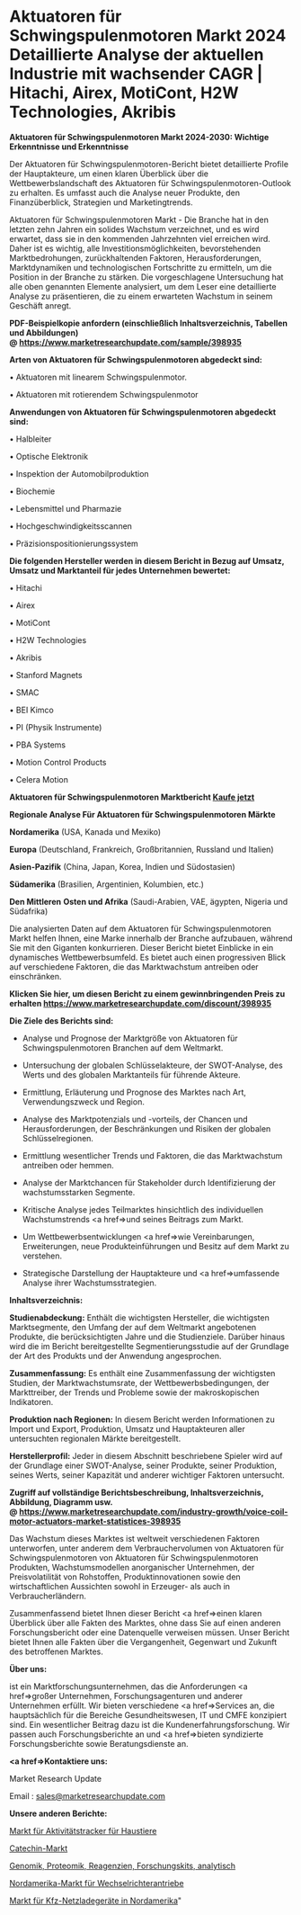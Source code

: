 # Aktuatoren für Schwingspulenmotoren Markt 2024 Detaillierte Analyse der aktuellen Industrie mit wachsender CAGR | Hitachi, Airex, MotiCont, H2W Technologies, Akribis

<strong>Aktuatoren für Schwingspulenmotoren Markt 2024-2030: Wichtige Erkenntnisse und Erkenntnisse</strong>

Der Aktuatoren für Schwingspulenmotoren-Bericht bietet detaillierte Profile der Hauptakteure, um einen klaren Überblick über die Wettbewerbslandschaft des Aktuatoren für Schwingspulenmotoren-Outlook zu erhalten. Es umfasst auch die Analyse neuer Produkte, den Finanzüberblick, Strategien und Marketingtrends.

Aktuatoren für Schwingspulenmotoren Markt - Die Branche hat in den letzten zehn Jahren ein solides Wachstum verzeichnet, und es wird erwartet, dass sie in den kommenden Jahrzehnten viel erreichen wird. Daher ist es wichtig, alle Investitionsmöglichkeiten, bevorstehenden Marktbedrohungen, zurückhaltenden Faktoren, Herausforderungen, Marktdynamiken und technologischen Fortschritte zu ermitteln, um die Position in der Branche zu stärken. Die vorgeschlagene Untersuchung hat alle oben genannten Elemente analysiert, um dem Leser eine detaillierte Analyse zu präsentieren, die zu einem erwarteten Wachstum in seinem Geschäft anregt.

<strong><b>PDF-Beispielkopie anfordern (einschließlich Inhaltsverzeichnis, Tabellen und Abbildungen) @ </b></strong><strong><a href=https://www.marketresearchupdate.com/sample/398935><strong>https://www.marketresearchupdate.com/sample/398935</u></a></strong></strong>

<strong>Arten von Aktuatoren für Schwingspulenmotoren abgedeckt sind:</strong>

• Aktuatoren mit linearem Schwingspulenmotor.

• Aktuatoren mit rotierendem Schwingspulenmotor

<strong>Anwendungen von Aktuatoren für Schwingspulenmotoren abgedeckt sind:</strong>

• Halbleiter

• Optische Elektronik

• Inspektion der Automobilproduktion

• Biochemie

• Lebensmittel und Pharmazie

• Hochgeschwindigkeitsscannen

• Präzisionspositionierungssystem

<strong>Die folgenden Hersteller werden in diesem Bericht in Bezug auf Umsatz, Umsatz und Marktanteil für jedes Unternehmen bewertet:</strong>

• Hitachi

• Airex

• MotiCont

• H2W Technologies

• Akribis

• Stanford Magnets

• SMAC

• BEI Kimco

• PI (Physik Instrumente)

• PBA Systems

• Motion Control Products

• Celera Motion

<strong>Aktuatoren für Schwingspulenmotoren Marktbericht <a href=https://www.marketresearchupdate.com/buynow/398935>Kaufe jetzt</a></strong>

<strong>Regionale Analyse Für Aktuatoren für Schwingspulenmotoren Märkte</strong>

<strong>Nordamerika</strong> (USA, Kanada und Mexiko)

<strong>Europa</strong> (Deutschland, Frankreich, Großbritannien, Russland und Italien)

<strong>Asien-Pazifik</strong> (China, Japan, Korea, Indien und Südostasien)

<strong>Südamerika</strong> (Brasilien, Argentinien, Kolumbien, etc.)

<strong>Den Mittleren</strong> <strong>Osten und Afrika</strong> (Saudi-Arabien, VAE, ägypten, Nigeria und Südafrika)

Die analysierten Daten auf dem Aktuatoren für Schwingspulenmotoren Markt helfen Ihnen, eine Marke innerhalb der Branche aufzubauen, während Sie mit den Giganten konkurrieren. Dieser Bericht bietet Einblicke in ein dynamisches Wettbewerbsumfeld. Es bietet auch einen progressiven Blick auf verschiedene Faktoren, die das Marktwachstum antreiben oder einschränken.

<strong>Klicken Sie hier, um diesen Bericht zu einem gewinnbringenden Preis zu erhalten
</strong><strong><a href=https://www.marketresearchupdate.com/discount/398935>https://www.marketresearchupdate.com/discount/398935</b></u></strong></a>

<strong>Die Ziele des Berichts sind:</strong>

- Analyse und Prognose der Marktgröße von Aktuatoren für Schwingspulenmotoren Branchen auf dem Weltmarkt.

- Untersuchung der globalen Schlüsselakteure, der SWOT-Analyse, des Werts und des globalen Marktanteils für führende Akteure.

- Ermittlung, Erläuterung und Prognose des Marktes nach Art, Verwendungszweck und Region.

- Analyse des Marktpotenzials und -vorteils, der Chancen und Herausforderungen, der Beschränkungen und Risiken der globalen Schlüsselregionen.

- Ermittlung wesentlicher Trends und Faktoren, die das Marktwachstum antreiben oder hemmen.

- Analyse der Marktchancen für Stakeholder durch Identifizierung der wachstumsstarken Segmente.

- Kritische Analyse jedes Teilmarktes hinsichtlich des individuellen Wachstumstrends <a href=>und</a> seines Beitrags zum Markt.

- Um Wettbewerbsentwicklungen <a href=>wie</a> Vereinbarungen, Erweiterungen, neue Produkteinführungen und Besitz auf dem Markt zu verstehen.

- Strategische Darstellung der Hauptakteure und <a href=>umfas</a>sende Analyse ihrer Wachstumsstrategien.

<strong>Inhaltsverzeichnis:</strong>

<strong>Studienabdeckung:</strong> Enthält die wichtigsten Hersteller, die wichtigsten Marktsegmente, den Umfang der auf dem Weltmarkt angebotenen Produkte, die berücksichtigten Jahre und die Studienziele. Darüber hinaus wird die im Bericht bereitgestellte Segmentierungsstudie auf der Grundlage der Art des Produkts und der Anwendung angesprochen.

<strong>Zusammenfassung:</strong> Es enthält eine Zusammenfassung der wichtigsten Studien, der Marktwachstumsrate, der Wettbewerbsbedingungen, der Markttreiber, der Trends und Probleme sowie der makroskopischen Indikatoren.

<strong>Produktion nach Regionen:</strong> In diesem Bericht werden Informationen zu Import und Export, Produktion, Umsatz und Hauptakteuren aller untersuchten regionalen Märkte bereitgestellt.

<strong>Herstellerprofil:</strong> Jeder in diesem Abschnitt beschriebene Spieler wird auf der Grundlage einer SWOT-Analyse, seiner Produkte, seiner Produktion, seines Werts, seiner Kapazität und anderer wichtiger Faktoren untersucht.

<strong><b>Zugriff auf vollständige Berichtsbeschreibung, Inhaltsverzeichnis, Abbildung, Diagramm usw. @ </b></strong><strong><a href=https://www.marketresearchupdate.com/industry-growth/voice-coil-motor-actuators-market-statistices-398935>https://www.marketresearchupdate.com/industry-growth/voice-coil-motor-actuators-market-statistices-398935</a></strong>

Das Wachstum dieses Marktes ist weltweit verschiedenen Faktoren unterworfen, unter anderem dem Verbrauchervolumen von Aktuatoren für Schwingspulenmotoren von Aktuatoren für Schwingspulenmotoren Produkten, Wachstumsmodellen anorganischer Unternehmen, der Preisvolatilität von Rohstoffen, Produktinnovationen sowie den wirtschaftlichen Aussichten sowohl in Erzeuger- als auch in Verbraucherländern.

Zusammenfassend bietet Ihnen dieser Bericht <a href=>einen</a> klaren Überblick über alle Fakten des Marktes, ohne dass Sie auf einen anderen Forschungsbericht oder eine Datenquelle verweisen müssen. Unser Bericht bietet Ihnen alle Fakten über die Vergangenheit, Gegenwart und Zukunft des betroffenen Marktes.

<strong>Über uns:</strong>

 ist ein Marktforschungsunternehmen, das die Anforderungen <a href=>großer</a> Unternehmen, Forschungsagenturen und anderer Unternehmen erfüllt. Wir bieten verschiedene <a href=>Services</a> an, die hauptsächlich für die Bereiche Gesundheitswesen, IT und CMFE konzipiert sind. Ein wesentlicher Beitrag dazu ist die Kundenerfahrungsforschung. Wir passen auch Forschungsberichte an und <a href=>bieten</a> syndizierte Forschungsberichte sowie Beratungsdienste an.

<strong><a href=>Kontaktiere uns:</a></strong>

Market Research Update

Email : sales@marketresearchupdate.com

<strong>Unsere anderen Berichte:</strong>

<a href=https://www.linkedin.com/pulse/pet-activity-trackers-market-2023-latest-trending-industry>Markt für Aktivitätstracker für Haustiere</a>

<a href=https://www.linkedin.com/pulse/catechin-market-size-trends-consumption>Catechin-Markt</a>

<a href=https://www.linkedin.com/pulse/genomics-proteomics-reagents-research-kits-analytical>Genomik, Proteomik, Reagenzien, Forschungskits, analytisch</a>

<a href=https://www.linkedin.com/pulse/north-america-inverter-drives-market-advancing>Nordamerika-Markt für Wechselrichterantriebe</a>

<a href=https://www.linkedin.com/pulse/north-america-vehicle-grid-chargers-market-1f>Markt für Kfz-Netzladegeräte in Nordamerika</a>"
